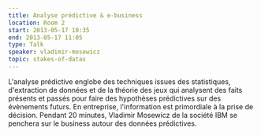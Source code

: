 ```yaml
---
title: Analyse prédictive & e-business
location: Room 2
start: 2013-05-17 10:35
end: 2013-05-17 11:05
type: Talk
speaker: vladimir-mosewicz
topic: stakes-of-datas
---
```


L'analyse prédictive englobe des techniques issues des statistiques, d'extraction de données et de la théorie des jeux qui analysent des faits présents et passés pour faire des hypothèses prédictives sur des évènements futurs. En entreprise, l'information est primordiale à la prise de décision. Pendant 20 minutes, Vladimir Mosewicz de la société IBM se penchera sur le business autour des données prédictives. 